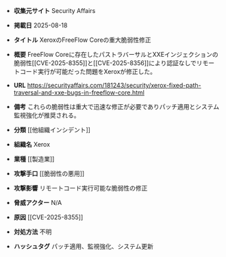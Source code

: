 - **収集元サイト**
Security Affairs

- **掲載日**
2025-08-18

- **タイトル**
XeroxのFreeFlow Coreの重大脆弱性修正

- **概要**
FreeFlow Coreに存在したパストラバーサルとXXEインジェクションの脆弱性[[CVE-2025-8355]]と[[CVE-2025-8356]]により認証なしでリモートコード実行が可能だった問題をXeroxが修正した。

- **URL**
https://securityaffairs.com/181243/security/xerox-fixed-path-traversal-and-xxe-bugs-in-freeflow-core.html

- **備考**
これらの脆弱性は重大で迅速な修正が必要でありパッチ適用とシステム監視強化が推奨される。

- **分類**
[[他組織インシデント]]

- **組織名**
Xerox

- **業種**
[[製造業]]

- **攻撃手口**
[[脆弱性の悪用]]

- **攻撃影響**
リモートコード実行可能な脆弱性の修正

- **脅威アクター**
N/A

- **原因**
[[CVE-2025-8355]]

- **対処方法**
不明

- **ハッシュタグ**
パッチ適用、監視強化、システム更新
